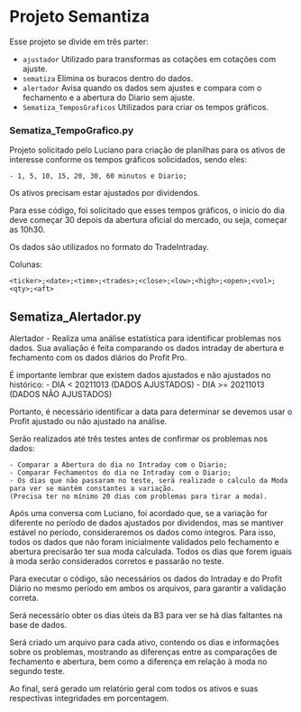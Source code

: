 # Projeto Semantiza

Esse projeto se divide em três parter:
- `ajustador` Utilizado para transformas as cotações em cotações com ajuste.
- `sematiza` Elimina os buracos dentro do dados.
- `alertador` Avisa quando os dados sem ajustes e compara com o fechamento e a abertura do Diario sem ajuste. 
- `Sematiza_TemposGraficos` Utilizados para criar os tempos gráficos.

### Sematiza_TempoGrafico.py

Projeto solicitado pelo Luciano para criação de planilhas para os ativos de interesse conforme
os tempos gráficos solicidados, sendo eles:

    - 1, 5, 10, 15, 20, 30, 60 minutos e Diario;

Os ativos precisam estar ajustados por dividendos. 

Para esse código, foi solicitado que esses tempos gráficos, o inicio do dia deve começar 30 depois da abertura oficial do mercado, ou seja, 
começar as 10h30.

Os dados são utilizados no formato do TradeIntraday.

Colunas:

    <ticker>;<date>;<time>;<trades>;<close>;<low>;<high>;<open>;<vol>;<qty>;<aft>


## Sematiza_Alertador.py

Alertador - Realiza uma análise estatística para identificar problemas nos dados. 
Sua avaliação é feita comparando os dados intraday de abertura e fechamento com 
os dados diários do Profit Pro.

É importante lembrar que existem dados ajustados e não ajustados no histórico:
    - DIA < 20211013 (DADOS AJUSTADOS)
    - DIA >= 20211013 (DADOS NÃO AJUSTADOS)

Portanto, é necessário identificar a data para determinar se devemos usar o Profit ajustado ou não ajustado na análise.

Serão realizados até três testes antes de confirmar os problemas nos dados:

    - Comparar a Abertura do dia no Intraday com o Diario;
    - Comparar Fechamentos do dia no Intraday com o Diario;
    - Os dias que não passaram no teste, será realizado o calculo da Moda para ver se mantém constantes a variação.
    (Precisa ter no mínimo 20 dias com problemas para tirar a moda).

Após uma conversa com Luciano, foi acordado que, se a variação for diferente no período de dados ajustados por dividendos, 
mas se mantiver estável no período, consideraremos os dados como íntegros. Para isso, todos os dados que não foram 
inicialmente validados pelo fechamento e abertura precisarão ter sua moda calculada. Todos os dias que forem iguais 
à moda serão considerados corretos e passarão no teste.

Para executar o código, são necessários os dados do Intraday e do Profit Diário no mesmo período em ambos os arquivos, 
para garantir a validação correta.

Será necessário obter os dias úteis da B3 para ver se há dias faltantes na base de dados.

Será criado um arquivo para cada ativo, contendo os dias e informações sobre os problemas, mostrando as diferenças 
entre as comparações de fechamento e abertura, bem como a diferença em relação à moda no segundo teste.

Ao final, será gerado um relatório geral com todos os ativos e suas respectivas integridades em porcentagem.
